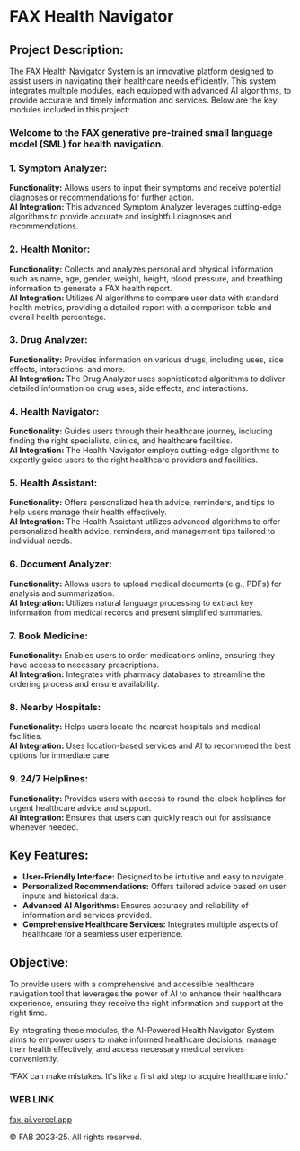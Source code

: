 # FAX Health Navigator

## Project Description:

The FAX Health Navigator System is an innovative platform designed to assist users in navigating their healthcare needs efficiently. This system integrates multiple modules, each equipped with advanced AI algorithms, to provide accurate and timely information and services. Below are the key modules included in this project:

### Welcome to the FAX generative pre-trained small language model (SML) for health navigation.

### 1. Symptom Analyzer:
**Functionality:** Allows users to input their symptoms and receive potential diagnoses or recommendations for further action.  
**AI Integration:** This advanced Symptom Analyzer leverages cutting-edge algorithms to provide accurate and insightful diagnoses and recommendations.

### 2. Health Monitor:
**Functionality:** Collects and analyzes personal and physical information such as name, age, gender, weight, height, blood pressure, and breathing information to generate a FAX health report.  
**AI Integration:** Utilizes AI algorithms to compare user data with standard health metrics, providing a detailed report with a comparison table and overall health percentage.

### 3. Drug Analyzer:
**Functionality:** Provides information on various drugs, including uses, side effects, interactions, and more.  
**AI Integration:** The Drug Analyzer uses sophisticated algorithms to deliver detailed information on drug uses, side effects, and interactions.

### 4. Health Navigator:
**Functionality:** Guides users through their healthcare journey, including finding the right specialists, clinics, and healthcare facilities.  
**AI Integration:** The Health Navigator employs cutting-edge algorithms to expertly guide users to the right healthcare providers and facilities.

### 5. Health Assistant:
**Functionality:** Offers personalized health advice, reminders, and tips to help users manage their health effectively.  
**AI Integration:** The Health Assistant utilizes advanced algorithms to offer personalized health advice, reminders, and management tips tailored to individual needs.

### 6. Document Analyzer:
**Functionality:** Allows users to upload medical documents (e.g., PDFs) for analysis and summarization.  
**AI Integration:** Utilizes natural language processing to extract key information from medical records and present simplified summaries.

### 7. Book Medicine:
**Functionality:** Enables users to order medications online, ensuring they have access to necessary prescriptions.  
**AI Integration:** Integrates with pharmacy databases to streamline the ordering process and ensure availability.

### 8. Nearby Hospitals:
**Functionality:** Helps users locate the nearest hospitals and medical facilities.  
**AI Integration:** Uses location-based services and AI to recommend the best options for immediate care.

### 9. 24/7 Helplines:
**Functionality:** Provides users with access to round-the-clock helplines for urgent healthcare advice and support.  
**AI Integration:** Ensures that users can quickly reach out for assistance whenever needed.

## Key Features:

- **User-Friendly Interface:** Designed to be intuitive and easy to navigate.
- **Personalized Recommendations:** Offers tailored advice based on user inputs and historical data.
- **Advanced AI Algorithms:** Ensures accuracy and reliability of information and services provided.
- **Comprehensive Healthcare Services:** Integrates multiple aspects of healthcare for a seamless user experience.

## Objective:

To provide users with a comprehensive and accessible healthcare navigation tool that leverages the power of AI to enhance their healthcare experience, ensuring they receive the right information and support at the right time.

By integrating these modules, the AI-Powered Health Navigator System aims to empower users to make informed healthcare decisions, manage their health effectively, and access necessary medical services conveniently.

"FAX can make mistakes. It's like a first aid step to acquire healthcare info."

### WEB LINK
[fax-ai.vercel.app](https://fax-ai.vercel.app/)

© FAB 2023-25. All rights reserved.
